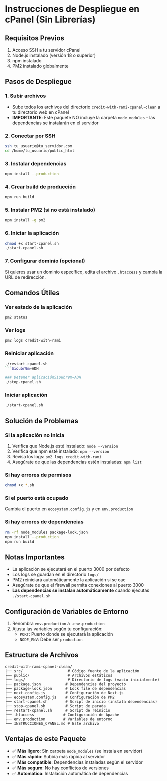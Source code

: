 # Instrucciones de Despliegue en cPanel (Sin Librerías)

## Requisitos Previos
1. Acceso SSH a tu servidor cPanel
2. Node.js instalado (versión 18 o superior)
3. npm instalado
4. PM2 instalado globalmente

## Pasos de Despliegue

### 1. Subir archivos
- Sube todos los archivos del directorio `credit-with-rami-cpanel-clean` a tu directorio web en cPanel
- **IMPORTANTE**: Este paquete NO incluye la carpeta `node_modules` - las dependencias se instalarán en el servidor

### 2. Conectar por SSH
```bash
ssh tu_usuario@tu_servidor.com
cd /home/tu_usuario/public_html
```

### 3. Instalar dependencias
```bash
npm install --production
```

### 4. Crear build de producción
```bash
npm run build
```

### 5. Instalar PM2 (si no está instalado)
```bash
npm install -g pm2
```

### 6. Iniciar la aplicación
```bash
chmod +x start-cpanel.sh
./start-cpanel.sh
```

### 7. Configurar dominio (opcional)
Si quieres usar un dominio específico, edita el archivo `.htaccess` y cambia la URL de redirección.

## Comandos Útiles

### Ver estado de la aplicación
```bash
pm2 status
```

### Ver logs
```bash
pm2 logs credit-with-rami
```

### Reiniciar aplicación
```bash
./restart-cpanel.sh
```Sioubr9m=ADH

### Detener aplicaciónSioubr9m=ADH
./stop-cpanel.sh
```

### Iniciar aplicación
```bash
./start-cpanel.sh
```

## Solución de Problemas

### Si la aplicación no inicia
1. Verifica que Node.js esté instalado: `node --version`
2. Verifica que npm esté instalado: `npm --version`
3. Revisa los logs: `pm2 logs credit-with-rami`
4. Asegúrate de que las dependencias estén instaladas: `npm list`

### Si hay errores de permisos
```bash
chmod +x *.sh
```

### Si el puerto está ocupado
Cambia el puerto en `ecosystem.config.js` y en `env.production`

### Si hay errores de dependencias
```bash
rm -rf node_modules package-lock.json
npm install --production
npm run build
```

## Notas Importantes
- La aplicación se ejecutará en el puerto 3000 por defecto
- Los logs se guardan en el directorio `logs/`
- PM2 reiniciará automáticamente la aplicación si se cae
- Asegúrate de que el firewall permita conexiones al puerto 3000
- **Las dependencias se instalan automáticamente** cuando ejecutas `./start-cpanel.sh`

## Configuración de Variables de Entorno
1. Renombra `env.production` a `.env.production`
2. Ajusta las variables según tu configuración:
   - `PORT`: Puerto donde se ejecutará la aplicación
   - `NODE_ENV`: Debe ser `production`

## Estructura de Archivos
```
credit-with-rami-cpanel-clean/
├── src/                    # Código fuente de la aplicación
├── public/                 # Archivos estáticos
├── logs/                   # Directorio de logs (vacío inicialmente)
├── package.json           # Dependencias del proyecto
├── package-lock.json      # Lock file de dependencias
├── next.config.js         # Configuración de Next.js
├── ecosystem.config.js    # Configuración de PM2
├── start-cpanel.sh        # Script de inicio (instala dependencias)
├── stop-cpanel.sh         # Script de parada
├── restart-cpanel.sh      # Script de reinicio
├── .htaccess             # Configuración de Apache
├── env.production        # Variables de entorno
└── INSTRUCCIONES_CPANEL.md # Este archivo
```

## Ventajas de este Paquete
- ✅ **Más ligero**: Sin carpeta `node_modules` (se instala en servidor)
- ✅ **Más rápido**: Subida más rápida al servidor
- ✅ **Más compatible**: Dependencias instaladas según el servidor
- ✅ **Más seguro**: No hay conflictos de versiones
- ✅ **Automático**: Instalación automática de dependencias
